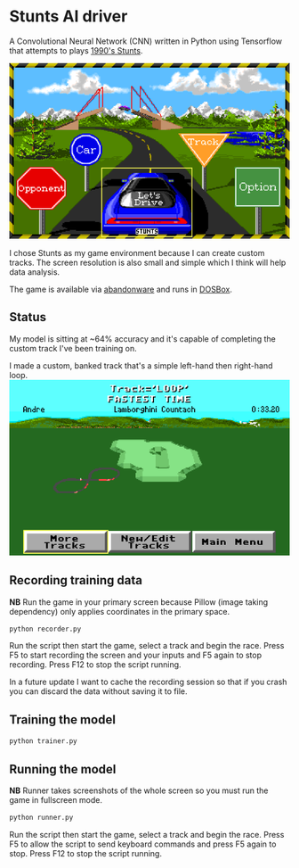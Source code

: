 # Stunts AI driver
A Convolutional Neural Network (CNN) written in Python using Tensorflow that attempts to plays [1990's Stunts](https://en.wikipedia.org/wiki/Stunts_(video_game)).

![Stunts Main Menu](img/screenshot00.png)

I chose Stunts as my game environment because I can create custom tracks. The screen resolution is also small and simple which I think will help data analysis.

The game is available via [abandonware](http://www.abandonia.com/en/games/73/Stunts.html) and runs in [DOSBox](https://www.dosbox.com/).
## Status
My model is sitting at ~64% accuracy and it's capable of completing the custom track I've been training on.

I made a custom, banked track that's a simple left-hand then right-hand loop.
![Stunts Main Menu](img/screenshot01.png)

## Recording training data
**NB** Run the game in your primary screen because Pillow (image taking dependency) only applies coordinates in the primary space.
```Python
python recorder.py
```
Run the script then start the game, select a track and begin the race. Press F5 to start recording the screen and your inputs and F5 again to stop recording. Press F12 to stop the script running.

In a future update I want to cache the recording session so that if you crash you can discard the data without saving it to file.

## Training the model
```Python
python trainer.py
```

## Running the model
**NB** Runner takes screenshots of the whole screen so you must run the game in fullscreen mode.
```Python
python runner.py
```
Run the script then start the game, select a track and begin the race. Press F5 to allow the script to send keyboard commands and press F5 again to stop. Press F12 to stop the script running.